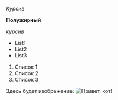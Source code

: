 
*Курсив*

**Полужирный**

_курсив_

* List1
* List2
* List3

1. Список 1
2. Список 2
3. Список 3

Здесь будет изображение:
![Привет, кот!](Kot.jpeg.crdownload)